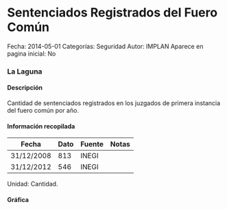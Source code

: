 Sentenciados Registrados del Fuero Común
=====

Fecha: 2014-05-01
Categorías: Seguridad
Autor: IMPLAN
Aparece en pagina inicial: No

### La Laguna

#### Descripción

Cantidad de sentenciados registrados en los juzgados de primera instancia del fuero común por año.

<!-- break -->

#### Información recopilada

<table class="table table-hover table-bordered matriz">
  <thead>
    <tr><th>Fecha</th><th>Dato</th><th>Fuente</th><th>Notas</th></tr>
  </thead>
  <tbody>
    <tr><td class="centrado">31/12/2008</td><td class="derecha">813</td><td>INEGI</td><td></td></tr>
    <tr><td class="centrado">31/12/2012</td><td class="derecha">546</td><td>INEGI</td><td></td></tr>
  </tbody>
</table>

Unidad: Cantidad.

#### Gráfica

<div id="Morrisfszsypdr" class="grafica"></div>
  <!-- JAVASCRIPT DE LA GRAFICA EN Morrisfszsypdr -->
  <script>
  new Morris.Line({
    element: 'Morrisfszsypdr',
    data: [
      { fecha: '2008-12-31', dato: 813 },
      { fecha: '2012-12-31', dato: 546 }
    ],
    xkey: 'fecha',
    ykeys: ['dato'],
    labels: ['Dato'],
    lineColors: ['#FF5B02'],
    xLabelFormat: function(d) {
      return d.getDate()+'/'+(d.getMonth()+1)+'/'+d.getFullYear();
    },
    dateFormat: function (ts) {
      var d = new Date(ts);
      return d.getDate() + '/' + (d.getMonth() + 1) + '/' + d.getFullYear();
    }
  });
  </script>
